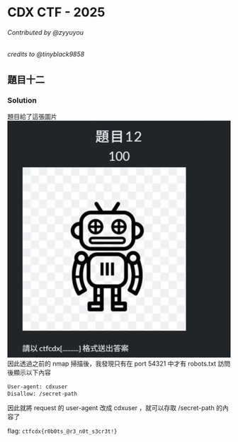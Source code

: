 # CDX CTF - 2025
###### Contributed by @zyyuyou
###### credits to @tinyblack9858

## 題目十二



### Solution
題目給了這張圖片
![](./image/題目12(1).png)
因此透過之前的 nmap 掃描後，我發現只有在 port 54321 中才有 robots.txt
訪問後顯示以下內容
```
User-agent: cdxuser
Disallow: /secret-path
```
因此就將 request 的 user-agent 改成 cdxuser ，就可以存取 /secret-path 的內容了

flag: `ctfcdx{r0b0ts_@r3_n0t_s3cr3t!}`